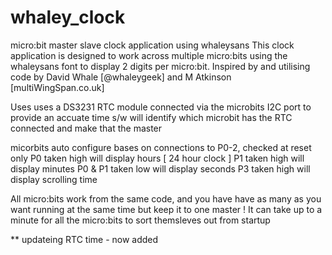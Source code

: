# whaley_clock
micro:bit master slave clock application using whaleysans
This clock application is designed to work across multiple micro:bits using the whaleysans font to display 2 digits per micro:bit.
Inspired by and utilising code by David Whale [@whaleygeek] and M Atkinson [multiWingSpan.co.uk]

Uses uses a DS3231 RTC module connected via the microbits I2C port to provide an accuate time
s/w will identify which microbit has the RTC connected and make that the master

micorbits auto configure bases on connections to P0-2, checked at reset only
P0 taken high will display hours  [ 24 hour clock ] 
P1 taken high will display minutes
P0 & P1 taken low will display seconds
P3 taken high will display scrolling time

All micro:bits work from the same code, and you have have as many as you want running at the same time but keep it to one master !
It can take up to a minute for all the micro:bits to sort themsleves out from startup

** updateing RTC time - now added
